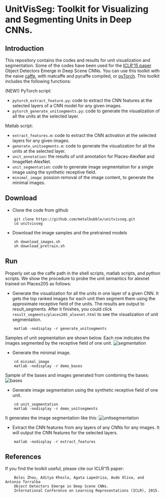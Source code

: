 # UnitVisSeg: Toolkit for Visualizing and Segmenting Units in Deep CNNs.

## Introduction
This repository contains the codes and results for unit visualization and segmentation. Some of the codes have been used for the [ICLR'15 paper](https://arxiv.org/pdf/1412.6856.pdf) Object Detectors Emerge in Deep Scene CNNs. You can use this toolkit with the naive [caffe](https://github.com/BVLC/caffe), with matcaffe and pycaffe compiled, or [pyTorch](http://pytorch.org/). This toolkit includes the following functions:

(NEW!) PyTorch script:

* ```pytorch_extract_feature.py```: code to extract the CNN features at the selected layers of a CNN model for any given images.
* ```pytorch_generate_unitsegments.py```: code to generate the visualization of all the units at the selected layer. 

Matlab script:

* ```extract_features.m```: code to extract the CNN activation at the selected layers for any given images.
* ```generate_unitsegments.m```: code to generate the visualization for all the units at the selected layer.
* ```unit_annotation```: the results of unit annotation for Places-AlexNet and ImageNet-AlexNet.
* ```unit_segmentation```: code to generate image segmentation for a single image using the synthetic receptive field.
* ```minimal_image```: possion removal of the image content, to generate the minimal images.


## Download
* Clone the code from github
```
    git clone https://github.com/metalbubble/unitvisseg.git
    cd unitvisseg
```
* Download the image samples and the pretrained models
```
    sh download_images.sh
    sh download_pretrain.sh
``` 

## Run
Properly set up the caffe path in the shell scripts, matlab scripts, and python scripts. We show the procedure to probe the unit semantics for alexnet trained on Places205 as follows:

* Generate the visualization for all the units in one layer of a given CNN. It gets the top ranked images for each unit then segment them using the approximate receptive field of the units. The results are output to result_segments. After it finishes, you could click ```result_segments/places205_alexnet.html``` to see the visualization of unit segmentation.
```
    matlab -nodisplay -r generate_unitsegments
```
Samples of unit segmentation are shown below. Each row indicates the images segmented by the receptive field of one unit.
![segmentation](http://places.csail.mit.edu/unit_annotation/images/unitsegmentation_new.png)

* Generate the minimal image. 
```
    cd minimal_image
    matlab -nodisplay -r demo_bases
```
Sample of the bases and images generated from combining the bases:
![bases](http://places.csail.mit.edu/unit_annotation/images/minimal_image.png)

* Generate image segmentation using the synthetic receptive field of one unit.
```
    cd unit_segmentation
    matlab -nodisplay -r demo_unitsegments
```
It generates the image segmentation like this:
![unitsegmentation](http://places.csail.mit.edu/unit_annotation/images/sample_segment.png)

* Extract the CNN features from any layers of any CNNs for any images. It will output the CNN features for the selected layers.
```
    matlab -nodisplay -r extract_features
```
## References
If you find the toolkit useful, please cite our ICLR'15 paper:
```
    Bolei Zhou, Aditya Khosla, Agata Lapedriza, Aude Oliva, and Antonio Torralba
    Object Detectors Emerge in Deep Scene CNNs.
    International Conference on Learning Representations (ICLR), 2015.
```

